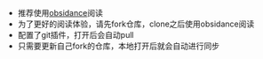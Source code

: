 - 推荐使用[obsidance](https://obsidian.md/)阅读
- 为了更好的阅读体验，请先fork仓库，clone之后使用obsidance阅读
- 配置了git插件，打开后会自动pull
- 只需要更新自己fork的仓库，本地打开后就会自动进行同步
